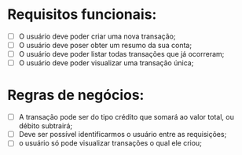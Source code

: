 # Requisitos funcionais:
- [ ] O usuário deve poder criar uma nova transação;
- [ ] O usuário deve poser obter um resumo da sua conta;
- [ ] O usuário deve poder listar todas transações que já ocorreram;
- [ ] O usuário deve poder visualizar uma transação única;

# Regras de negócios:
- [ ] A transação pode ser do tipo crédito que somará ao valor total, ou débito subtrairá;
- [ ] Deve ser possível identificarmos o usuário entre as requisições;
- [ ] o usuário só pode visualizar transações o qual ele criou;
